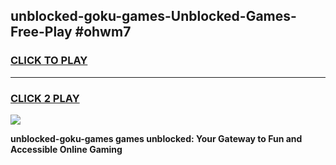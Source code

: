 
## unblocked-goku-games-Unblocked-Games-Free-Play #ohwm7
<h3>
<a href="https://us.freeplayer.one?title=unblocked-goku-games&ref=9M">CLICK TO PLAY</a></h3>
<hr>

<h3>
<a href="https://us.freeplayer.one?title=unblocked-goku-games&ref=9M">CLICK 2 PLAY</a>
  
</h3>

<a href="https://us.freeplayer.one?title=unblocked-goku-games&ref=9M"><img src="https://clearcache.store/games.png"></a>


**unblocked-goku-games games unblocked: Your Gateway to Fun and Accessible Online Gaming**
